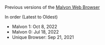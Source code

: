 Previous versions of the [Malvon Web Browser](https://github.com/ashp0/Malvon)

In order (Latest to Oldest)
- Malvon 1: Oct 8, 2022
- Malvon 0: Jul 18, 2022
- Unique Browser: Sep 21, 2021

